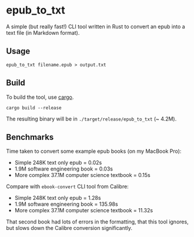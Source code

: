 # epub_to_txt

A simple (but really fast!) CLI tool written in Rust to convert an epub into a text file (in Markdown format).

## Usage

    epub_to_txt filename.epub > output.txt

## Build

To build the tool, use [cargo](https://doc.rust-lang.org/stable/cargo/).

    cargo build --release

The resulting binary will be in `./target/release/epub_to_txt` (~ 4.2M).

## Benchmarks

Time taken to convert some example epub books (on my MacBook Pro):

- Simple 248K text only epub = 0.02s
- 1.9M software engineering book = 0.03s
- More complex 37.1M computer science textbook = 0.15s

Compare with `ebook-convert` CLI tool from Calibre:

- Simple 248K text only epub = 1.28s
- 1.9M software engineering book = 135.98s
- More complex 37.1M computer science textbook = 11.32s

That second book had lots of errors in the formatting, that this tool
ignores, but slows down the Calibre conversion significantly. 
